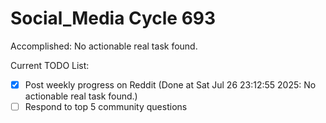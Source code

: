 # Social_Media Cycle 693

Accomplished: No actionable real task found.

Current TODO List:

- [x] Post weekly progress on Reddit  (Done at Sat Jul 26 23:12:55 2025: No actionable real task found.)
- [ ] Respond to top 5 community questions